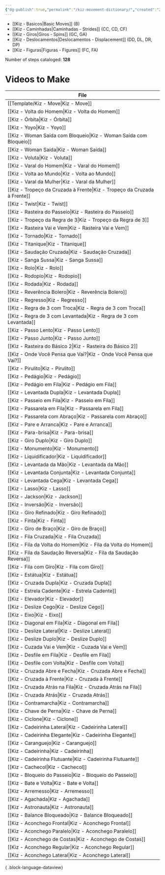 ```yaml
---
{"dg-publish":true,"permalink":"/kiz-movement-dictionary/","created":"2024-09-09T10:45:48.919-04:00","updated":"2025-01-29T15:53:35.400-05:00"}
---
```



- [[Kiz - Basicos\|Basic Moves]] (B)
- [[Kiz - Caminhadas\|Caminhadas - Strides]] (CC, CD, CF)
- [[Kiz - Giros\|Giros - Spins]] (GC, GA)
- [[Kiz - Deslocamentos\|Deslocamentos - Displacement]] (DD, DL, DR, DP)
- [[Kiz - Figuras\|Figuras - Figures]] (FC, FA)

Number of steps cataloged: **128**

# Videos to Make

| File                                                                        |
| --------------------------------------------------------------------------- |
| [[Template/Kiz - Move\|Kiz - Move]]                                      |
| [[Kiz - Volta do Homem\|Kiz - Volta do Homem]]                           |
| [[Kiz - Órbita\|Kiz - Órbita]]                                           |
| [[Kiz - Yoyo\|Kiz - Yoyo]]                                               |
| [[Kiz - Woman Saída com Bloqueio\|Kiz - Woman Saída com Bloqueio]]       |
| [[Kiz - Woman Saída\|Kiz - Woman Saída]]                                 |
| [[Kiz - Voluta\|Kiz - Voluta]]                                           |
| [[Kiz - Varal do Homem\|Kiz - Varal do Homem]]                           |
| [[Kiz - Volta ao Mundo\|Kiz - Volta ao Mundo]]                           |
| [[Kiz - Varal da Mulher\|Kiz - Varal da Mulher]]                         |
| [[Kiz - Tropeço da Cruzada à Frente\|Kiz - Tropeço da Cruzada à Frente]] |
| [[Kiz - Twist\|Kiz - Twist]]                                             |
| [[Kiz - Rasteira do Passeio\|Kiz - Rasteira do Passeio]]                 |
| [[Kiz - Tropeço da Regra de 3\|Kiz - Tropeço da Regra de 3]]             |
| [[Kiz - Rasteira Vai e Vem\|Kiz - Rasteira Vai e Vem]]                   |
| [[Kiz - Tornado\|Kiz - Tornado]]                                         |
| [[Kiz - Titanique\|Kiz - Titanique]]                                     |
| [[Kiz - Saudação Cruzada\|Kiz - Saudação Cruzada]]                       |
| [[Kiz - Sanga Sussa\|Kiz - Sanga Sussa]]                                 |
| [[Kiz - Rolo\|Kiz - Rolo]]                                               |
| [[Kiz - Rodopio\|Kiz - Rodopio]]                                         |
| [[Kiz - Rodada\|Kiz - Rodada]]                                           |
| [[Kiz - Reverência Bolero\|Kiz - Reverência Bolero]]                     |
| [[Kiz - Regresso\|Kiz - Regresso]]                                       |
| [[Kiz - Regra de 3 com Troca\|Kiz - Regra de 3 com Troca]]               |
| [[Kiz - Regra de 3 com Levantada\|Kiz - Regra de 3 com Levantada]]       |
| [[Kiz - Passo Lento\|Kiz - Passo Lento]]                                 |
| [[Kiz - Passo Junto\|Kiz - Passo Junto]]                                 |
| [[Kiz - Rasteira do Básico 2\|Kiz - Rasteira do Básico 2]]               |
| [[Kiz - Onde Você Pensa que Vai?\|Kiz - Onde Você Pensa que Vai?]]       |
| [[Kiz - Pirulito\|Kiz - Pirulito]]                                       |
| [[Kiz - Pedágio\|Kiz - Pedágio]]                                         |
| [[Kiz - Pedágio em Fila\|Kiz - Pedágio em Fila]]                         |
| [[Kiz - Levantada Dupla\|Kiz - Levantada Dupla]]                         |
| [[Kiz - Passeio em Fila\|Kiz - Passeio em Fila]]                         |
| [[Kiz - Passarela em Fila\|Kiz - Passarela em Fila]]                     |
| [[Kiz - Passarela com Abraço\|Kiz - Passarela com Abraço]]               |
| [[Kiz - Pare e Arranca\|Kiz - Pare e Arranca]]                           |
| [[Kiz - Para-brisa\|Kiz - Para-brisa]]                                   |
| [[Kiz - Giro Duplo\|Kiz - Giro Duplo]]                                   |
| [[Kiz - Monumento\|Kiz - Monumento]]                                     |
| [[Kiz - Liquidificador\|Kiz - Liquidificador]]                           |
| [[Kiz - Levantada da Mão\|Kiz - Levantada da Mão]]                       |
| [[Kiz - Levantada Conjunta\|Kiz - Levantada Conjunta]]                   |
| [[Kiz - Levantada Cega\|Kiz - Levantada Cega]]                           |
| [[Kiz - Lasso\|Kiz - Lasso]]                                             |
| [[Kiz - Jackson\|Kiz - Jackson]]                                         |
| [[Kiz - Inversão\|Kiz - Inversão]]                                       |
| [[Kiz - Giro Refinado\|Kiz - Giro Refinado]]                             |
| [[Kiz - Finta\|Kiz - Finta]]                                             |
| [[Kiz - Giro de Braço\|Kiz - Giro de Braço]]                             |
| [[Kiz - Fila Cruzada\|Kiz - Fila Cruzada]]                               |
| [[Kiz - Fila da Volta do Homem\|Kiz - Fila da Volta do Homem]]           |
| [[Kiz - Fila da Saudação Reversa\|Kiz - Fila da Saudação Reversa]]       |
| [[Kiz - Fila com Giro\|Kiz - Fila com Giro]]                             |
| [[Kiz - Estátua\|Kiz - Estátua]]                                         |
| [[Kiz - Cruzada Dupla\|Kiz - Cruzada Dupla]]                             |
| [[Kiz - Estrela Cadente\|Kiz - Estrela Cadente]]                         |
| [[Kiz - Elevador\|Kiz - Elevador]]                                       |
| [[Kiz - Deslize Cego\|Kiz - Deslize Cego]]                               |
| [[Kiz - Eixo\|Kiz - Eixo]]                                               |
| [[Kiz - Diagonal em Fila\|Kiz - Diagonal em Fila]]                       |
| [[Kiz - Deslize Lateral\|Kiz - Deslize Lateral]]                         |
| [[Kiz - Deslize Duplo\|Kiz - Deslize Duplo]]                             |
| [[Kiz - Cuzada Vai e Vem\|Kiz - Cuzada Vai e Vem]]                       |
| [[Kiz - Desfile em Fila\|Kiz - Desfile em Fila]]                         |
| [[Kiz - Desfile com Volta\|Kiz - Desfile com Volta]]                     |
| [[Kiz - Cruzada Abre e Fecha\|Kiz - Cruzada Abre e Fecha]]               |
| [[Kiz - Cruzada à Frente\|Kiz - Cruzada à Frente]]                       |
| [[Kiz - Cruzada Atrás na Fila\|Kiz - Cruzada Atrás na Fila]]             |
| [[Kiz - Cruzada Atrás\|Kiz - Cruzada Atrás]]                             |
| [[Kiz - Contramarcha\|Kiz - Contramarcha]]                               |
| [[Kiz - Chave de Perna\|Kiz - Chave de Perna]]                           |
| [[Kiz - Ciclone\|Kiz - Ciclone]]                                         |
| [[Kiz - Cadeirinha Lateral\|Kiz - Cadeirinha Lateral]]                   |
| [[Kiz - Cadeirinha Elegante\|Kiz - Cadeirinha Elegante]]                 |
| [[Kiz - Caranguejo\|Kiz - Caranguejo]]                                   |
| [[Kiz - Cadeirinha\|Kiz - Cadeirinha]]                                   |
| [[Kiz - Cadeirinha Flutuante\|Kiz - Cadeirinha Flutuante]]               |
| [[Kiz - Cachecol\|Kiz - Cachecol]]                                       |
| [[Kiz - Bloqueio do Passeio\|Kiz - Bloqueio do Passeio]]                 |
| [[Kiz - Bate e Volta\|Kiz - Bate e Volta]]                               |
| [[Kiz - Arremesso\|Kiz - Arremesso]]                                     |
| [[Kiz - Agachada\|Kiz - Agachada]]                                       |
| [[Kiz - Astronauta\|Kiz - Astronauta]]                                   |
| [[Kiz - Balance Bloqueado\|Kiz - Balance Bloqueado]]                     |
| [[Kiz - Aconchego Frontal\|Kiz - Aconchego Frontal]]                     |
| [[Kiz - Aconchego Paralelo\|Kiz - Aconchego Paralelo]]                   |
| [[Kiz - Aconchego de Costas\|Kiz - Aconchego de Costas]]                 |
| [[Kiz - Aconchego Regular\|Kiz - Aconchego Regular]]                     |
| [[Kiz - Aconchego Lateral\|Kiz - Aconchego Lateral]]                     |

{ .block-language-dataview}

